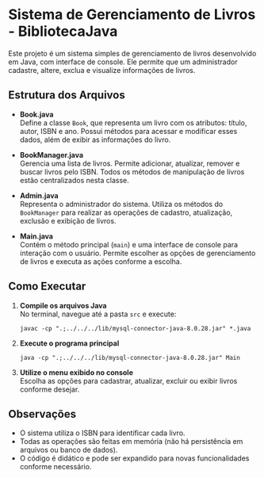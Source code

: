 # Sistema de Gerenciamento de Livros - BibliotecaJava

Este projeto é um sistema simples de gerenciamento de livros desenvolvido em Java, com interface de console. Ele permite que um administrador cadastre, altere, exclua e visualize informações de livros.

## Estrutura dos Arquivos

- **Book.java**  
  Define a classe `Book`, que representa um livro com os atributos: título, autor, ISBN e ano. Possui métodos para acessar e modificar esses dados, além de exibir as informações do livro.

- **BookManager.java**  
  Gerencia uma lista de livros. Permite adicionar, atualizar, remover e buscar livros pelo ISBN. Todos os métodos de manipulação de livros estão centralizados nesta classe.

- **Admin.java**  
  Representa o administrador do sistema. Utiliza os métodos do `BookManager` para realizar as operações de cadastro, atualização, exclusão e exibição de livros.

- **Main.java**  
  Contém o método principal (`main`) e uma interface de console para interação com o usuário. Permite escolher as opções de gerenciamento de livros e executa as ações conforme a escolha.

## Como Executar

1. **Compile os arquivos Java**  
   No terminal, navegue até a pasta `src` e execute:
   ```
   javac -cp ".;../../../lib/mysql-connector-java-8.0.28.jar" *.java
   ```

2. **Execute o programa principal**  
   ```
   java -cp ".;../../../lib/mysql-connector-java-8.0.28.jar" Main
   ```

3. **Utilize o menu exibido no console**  
   Escolha as opções para cadastrar, atualizar, excluir ou exibir livros conforme desejar.

## Observações

- O sistema utiliza o ISBN para identificar cada livro.
- Todas as operações são feitas em memória (não há persistência em arquivos ou banco de dados).
- O código é didático e pode ser expandido para novas funcionalidades conforme necessário.